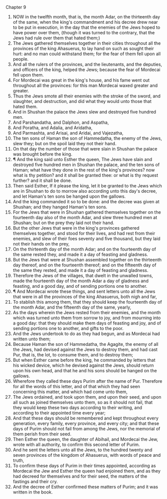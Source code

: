 

Chapter 9

1. NOW in the twelfth month, that is, the month Adar, on the thirteenth day of the same, when the king's commandment and his decree drew near to be put in execution, in the day that the enemies of the Jews hoped to have power over them, (though it was turned to the contrary, that the Jews had rule over them that hated them;)
2. The Jews gathered themselves together in their cities throughout all the provinces of the king Ahasuerus, to lay hand on such as sought their hurt: and no man could withstand them; for the fear of them fell upon all people.
3. And all the rulers of the provinces, and the lieutenants, and the deputies, and officers of the king, helped the Jews; because the fear of Mordecai fell upon them.
4. For Mordecai was great in the king's house, and his fame went out throughout all the provinces: for this man Mordecai waxed greater and greater.
5. Thus the Jews smote all their enemies with the stroke of the sword, and slaughter, and destruction, and did what they would unto those that hated them.
6. And in Shushan the palace the Jews slew and destroyed five hundred men.
7. And Parshandatha, and Dalphon, and Aspatha,
8. And Poratha, and Adalia, and Aridatha,
9. And Parmashta, and Arisai, and Aridai, and Vajezatha,
10. The ten sons of Haman the son of Hammedatha, the enemy of the Jews, slew they; but on the spoil laid they not their hand.
11. On that day the number of those that were slain in Shushan the palace was brought before the king.
12. ¶ And the king said unto Esther the queen, The Jews have slain and destroyed five hundred men in Shushan the palace, and the ten sons of Haman; what have they done in the rest of the king's provinces?  now what is thy petition?  and it shall be granted thee: or what is thy request further?  and it shall be done.
13. Then said Esther, If it please the king, let it be granted to the Jews which are in Shushan to do to morrow also according unto this day's decree, and let Haman's ten sons be hanged upon the gallows.
14. And the king commanded it so to be done: and the decree was given at Shushan; and they hanged Haman's ten sons.
15. For the Jews that were in Shushan gathered themselves together on the fourteenth day also of the month Adar, and slew three hundred men at Shushan; but on the prey they laid not their hand.
16. But the other Jews that were in the king's provinces gathered themselves together, and stood for their lives, and had rest from their enemies, and slew of their foes seventy and five thousand, but they laid not their hands on the prey,
17. On the thirteenth day of the month Adar; and on the fourteenth day of the same rested they, and made it a day of feasting and gladness.
18. But the Jews that were at Shushan assembled together on the thirteenth day thereof, and on the fourteenth thereof; and on the fifteenth day of the same they rested, and made it a day of feasting and gladness.
19. Therefore the Jews of the villages, that dwelt in the unwalled towns, made the fourteenth day of the month Adar a day of gladness and feasting, and a good day, and of sending portions one to another.
20. ¶ And Mordecai wrote these things, and sent letters unto all the Jews that were in all the provinces of the king Ahasuerus, both nigh and far,
21. To stablish this among them, that they should keep the fourteenth day of the month Adar, and the fifteenth day of the same, yearly,
22. As the days wherein the Jews rested from their enemies, and the month which was turned unto them from sorrow to joy, and from mourning into a good day: that they should make them days of feasting and joy, and of sending portions one to another, and gifts to the poor.
23. And the Jews undertook to do as they had begun, and as Mordecai had written unto them;
24. Because Haman the son of Hammedatha, the Agagite, the enemy of all the Jews, had devised against the Jews to destroy them, and had cast Pur, that is, the lot, to consume them, and to destroy them;
25. But when Esther came before the king, he commanded by letters that his wicked device, which he devised against the Jews, should return upon his own head, and that he and his sons should be hanged on the gallows.
26. Wherefore they called these days Purim after the name of Pur.  Therefore for all the words of this letter, and of that which they had seen concerning this matter, and which had come unto them,
27. The Jews ordained, and took upon them, and upon their seed, and upon all such as joined themselves unto them, so as it should not fail, that they would keep these two days according to their writing, and according to their appointed time every year;
28. And that these days should be remembered and kept throughout every generation, every family, every province, and every city; and that these days of Purim should not fail from among the Jews, nor the memorial of them perish from their seed.
29. Then Esther the queen, the daughter of Abihail, and Mordecai the Jew, wrote with all authority, to confirm this second letter of Purim.
30. And he sent the letters unto all the Jews, to the hundred twenty and seven provinces of the kingdom of Ahasuerus, with words of peace and truth,
31. To confirm these days of Purim in their times appointed, according as Mordecai the Jew and Esther the queen had enjoined them, and as they had decreed for themselves and for their seed, the matters of the fastings and their cry.
32. And the decree of Esther confirmed these matters of Purim; and it was written in the book.
